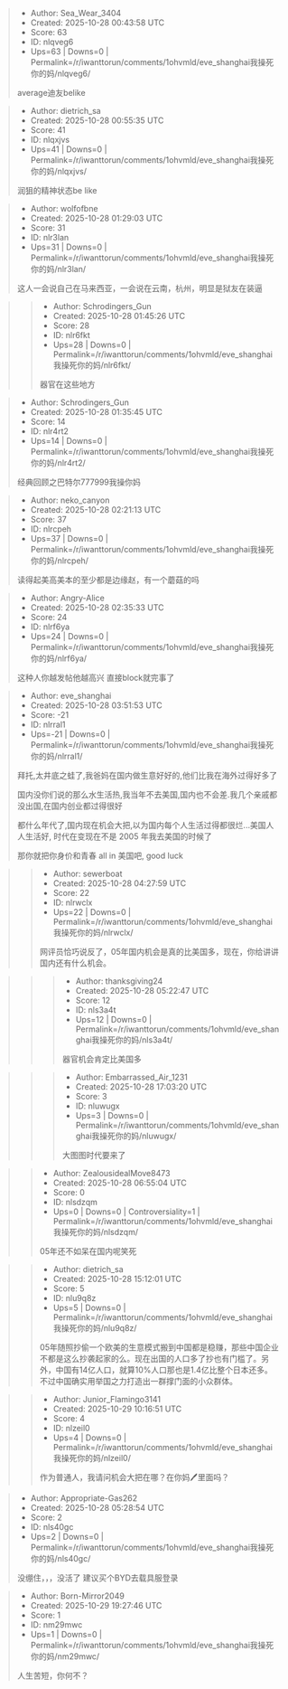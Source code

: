 > - Author: Sea_Wear_3404
> - Created: 2025-10-28 00:43:58 UTC
> - Score: 63
> - ID: nlqveg6
> - Ups=63 | Downs=0 | Permalink=/r/iwanttorun/comments/1ohvmld/eve_shanghai我操死你的妈/nlqveg6/
>
> average迪友belike

> - Author: dietrich_sa
> - Created: 2025-10-28 00:55:35 UTC
> - Score: 41
> - ID: nlqxjvs
> - Ups=41 | Downs=0 | Permalink=/r/iwanttorun/comments/1ohvmld/eve_shanghai我操死你的妈/nlqxjvs/
>
> 润狙的精神状态be like

> - Author: wolfofbne
> - Created: 2025-10-28 01:29:03 UTC
> - Score: 31
> - ID: nlr3lan
> - Ups=31 | Downs=0 | Permalink=/r/iwanttorun/comments/1ohvmld/eve_shanghai我操死你的妈/nlr3lan/
>
> 这人一会说自己在马来西亚，一会说在云南，杭州，明显是狱友在装逼

>> - Author: Schrodingers_Gun
>> - Created: 2025-10-28 01:45:26 UTC
>> - Score: 28
>> - ID: nlr6fkt
>> - Ups=28 | Downs=0 | Permalink=/r/iwanttorun/comments/1ohvmld/eve_shanghai我操死你的妈/nlr6fkt/
>>
>> 器官在这些地方

> - Author: Schrodingers_Gun
> - Created: 2025-10-28 01:35:45 UTC
> - Score: 14
> - ID: nlr4rt2
> - Ups=14 | Downs=0 | Permalink=/r/iwanttorun/comments/1ohvmld/eve_shanghai我操死你的妈/nlr4rt2/
>
> 经典回顾之巴特尔777999我操你妈

> - Author: neko_canyon
> - Created: 2025-10-28 02:21:13 UTC
> - Score: 37
> - ID: nlrcpeh
> - Ups=37 | Downs=0 | Permalink=/r/iwanttorun/comments/1ohvmld/eve_shanghai我操死你的妈/nlrcpeh/
>
> 读得起美高美本的至少都是边缘赵，有一个蘑菇的吗

> - Author: Angry-Alice
> - Created: 2025-10-28 02:35:33 UTC
> - Score: 24
> - ID: nlrf6ya
> - Ups=24 | Downs=0 | Permalink=/r/iwanttorun/comments/1ohvmld/eve_shanghai我操死你的妈/nlrf6ya/
>
> 这种人你越发帖他越高兴 直接block就完事了

> - Author: eve_shanghai
> - Created: 2025-10-28 03:51:53 UTC
> - Score: -21
> - ID: nlrral1
> - Ups=-21 | Downs=0 | Permalink=/r/iwanttorun/comments/1ohvmld/eve_shanghai我操死你的妈/nlrral1/
>
> 拜托,太井底之蛙了,我爸妈在国内做生意好好的,他们比我在海外过得好多了
> 
> 国内没你们说的那么水生活热,我当年不去美国,国内也不会差.我几个亲戚都没出国,在国内创业都过得很好 
> 
> 都什么年代了,国内现在机会大把,以为国内每个人生活过得都很烂...美国人人生活好, 时代在变现在不是 2005 年我去美国的时候了
> 
> 那你就把你身价和青春 all in 美国吧, good luck

>> - Author: sewerboat
>> - Created: 2025-10-28 04:27:59 UTC
>> - Score: 22
>> - ID: nlrwclx
>> - Ups=22 | Downs=0 | Permalink=/r/iwanttorun/comments/1ohvmld/eve_shanghai我操死你的妈/nlrwclx/
>>
>> 网评员恰巧说反了，05年国内机会是真的比美国多，现在，你给讲讲国内还有什么机会。

>>> - Author: thanksgiving24
>>> - Created: 2025-10-28 05:22:47 UTC
>>> - Score: 12
>>> - ID: nls3a4t
>>> - Ups=12 | Downs=0 | Permalink=/r/iwanttorun/comments/1ohvmld/eve_shanghai我操死你的妈/nls3a4t/
>>>
>>> 器官机会肯定比美国多

>>> - Author: Embarrassed_Air_1231
>>> - Created: 2025-10-28 17:03:20 UTC
>>> - Score: 3
>>> - ID: nluwugx
>>> - Ups=3 | Downs=0 | Permalink=/r/iwanttorun/comments/1ohvmld/eve_shanghai我操死你的妈/nluwugx/
>>>
>>> 大图图时代要来了

>> - Author: ZealousidealMove8473
>> - Created: 2025-10-28 06:55:04 UTC
>> - Score: 0
>> - ID: nlsdzqm
>> - Ups=0 | Downs=0 | Controversiality=1 | Permalink=/r/iwanttorun/comments/1ohvmld/eve_shanghai我操死你的妈/nlsdzqm/
>>
>> 05年还不如呆在国内呢笑死

>> - Author: dietrich_sa
>> - Created: 2025-10-28 15:12:01 UTC
>> - Score: 5
>> - ID: nlu9q8z
>> - Ups=5 | Downs=0 | Permalink=/r/iwanttorun/comments/1ohvmld/eve_shanghai我操死你的妈/nlu9q8z/
>>
>> 05年随照抄偷一个欧美的生意模式搬到中国都是稳赚，那些中国企业不都是这么抄袭起家的么。现在出国的人口多了抄也有门槛了。另外，中国有14亿人口，就算10%人口那也是1.4亿比整个日本还多。 不过中国确实用举国之力打造出一群撑门面的小众群体。

>> - Author: Junior_Flamingo3141
>> - Created: 2025-10-29 10:16:51 UTC
>> - Score: 4
>> - ID: nlzeil0
>> - Ups=4 | Downs=0 | Permalink=/r/iwanttorun/comments/1ohvmld/eve_shanghai我操死你的妈/nlzeil0/
>>
>> 作为普通人，我请问机会大把在哪？在你妈🖊️里面吗？

> - Author: Appropriate-Gas262
> - Created: 2025-10-28 05:28:54 UTC
> - Score: 2
> - ID: nls40gc
> - Ups=2 | Downs=0 | Permalink=/r/iwanttorun/comments/1ohvmld/eve_shanghai我操死你的妈/nls40gc/
>
> 没绷住，，，没活了
> 建议买个BYD去载具服登录

> - Author: Born-Mirror2049
> - Created: 2025-10-29 19:27:46 UTC
> - Score: 1
> - ID: nm29mwc
> - Ups=1 | Downs=0 | Permalink=/r/iwanttorun/comments/1ohvmld/eve_shanghai我操死你的妈/nm29mwc/
>
> 人生苦短，你何不？

